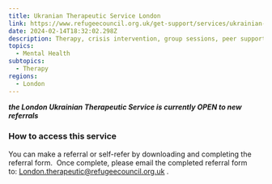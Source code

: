 ```yaml
---
title: Ukranian Therapeutic Service London
link: https://www.refugeecouncil.org.uk/get-support/services/ukrainian-therapeutic-service-london/
date: 2024-02-14T18:32:02.298Z
description: Therapy, crisis intervention, group sessions, peer support
topics:
  - Mental Health
subtopics:
  - Therapy
regions:
  - London
---
```


**_the London Ukrainian Therapeutic Service is currently OPEN to new referrals_**

### How to access this service

You can make a referral or self-refer by downloading and completing the referral form.  Once complete, please email the completed referral form to: [London.therapeutic@refugeecouncil.org.uk](mailto:London.therapeutic@refugeecouncil.org.uk) .

